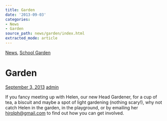 ```yaml
---
title: Garden
date: '2013-09-03'
categories:
- News
- Garden
source_path: news/garden/index.html
extracted_mode: article
---
```

[News](/news/), [School Garden](category/garden/)

# Garden

[September 3, 2013](/news/garden/) [admin](author/admin/)

If you fancy meeting up with Helen, our new Head Gardener, for a cup of tea, a biscuit and maybe a spot of light gardening (nothing scary!), why not catch Helen in the garden, in the playground, or by emailing her [hjrolph@gmail.com](mailto:hjrolph@gmail.com)&nbsp;to find out how you can get involved.
